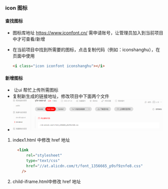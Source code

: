 ### icon 图标

#### 查找图标

- 图标库地址 https://www.iconfont.cn/ 需申请账号，让管理员加入到当前项目中才可查看/新增

- 在当前项目中找到所需要的图标，点击复制代码（例如：iconshanghu），在页面中使用

  ```html
  <i class="icon iconfont iconshanghu"></i>
  ```

#### 新增图标

- ​	让ui 帮忙上传所需图标
- 复制新生成的链接地址，修改项目中下面两个文件
- ![image-20210811104920629](oss-pc-ui/img/image-20210811104920629.png)

1. index1.html 中修改 href 地址

   ```html
     <link
         rel="stylesheet"
         type="text/css"
         href="//at.alicdn.com/t/font_1356665_p9sf9znfe8.css"
       />
   ```

2. child-iframe.html中修改 href 地址

